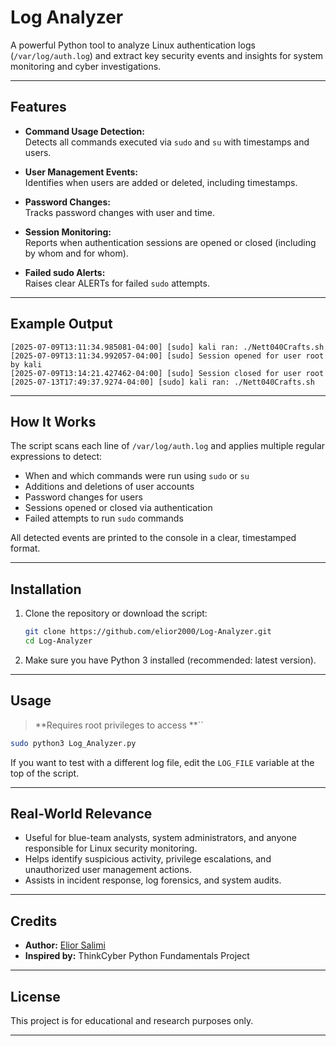 # Log Analyzer

A powerful Python tool to analyze Linux authentication logs (`/var/log/auth.log`) and extract key security events and insights for system monitoring and cyber investigations.

---

## Features

- **Command Usage Detection:**\
  Detects all commands executed via `sudo` and `su` with timestamps and users.

- **User Management Events:**\
  Identifies when users are added or deleted, including timestamps.

- **Password Changes:**\
  Tracks password changes with user and time.

- **Session Monitoring:**\
  Reports when authentication sessions are opened or closed (including by whom and for whom).

- **Failed sudo Alerts:**\
  Raises clear ALERTs for failed `sudo` attempts.

---

## Example Output

```
[2025-07-09T13:11:34.985081-04:00] [sudo] kali ran: ./Nett040Crafts.sh
[2025-07-09T13:11:34.992057-04:00] [sudo] Session opened for user root by kali
[2025-07-09T13:14:21.427462-04:00] [sudo] Session closed for user root
[2025-07-13T17:49:37.9274-04:00] [sudo] kali ran: ./Nett040Crafts.sh
```

---

## How It Works

The script scans each line of `/var/log/auth.log` and applies multiple regular expressions to detect:

- When and which commands were run using `sudo` or `su`
- Additions and deletions of user accounts
- Password changes for users
- Sessions opened or closed via authentication
- Failed attempts to run `sudo` commands

All detected events are printed to the console in a clear, timestamped format.

---

## Installation

1. Clone the repository or download the script:

   ```bash
   git clone https://github.com/elior2000/Log-Analyzer.git
   cd Log-Analyzer
   ```

2. Make sure you have Python 3 installed (recommended: latest version).

---

## Usage

> \*\*Requires root privileges to access \*\*``

```bash
sudo python3 Log_Analyzer.py
```

If you want to test with a different log file, edit the `LOG_FILE` variable at the top of the script.

---

## Real-World Relevance

- Useful for blue-team analysts, system administrators, and anyone responsible for Linux security monitoring.
- Helps identify suspicious activity, privilege escalations, and unauthorized user management actions.
- Assists in incident response, log forensics, and system audits.

---

## Credits

- **Author:** [Elior Salimi](https://github.com/elior2000)
- **Inspired by:** ThinkCyber Python Fundamentals Project

---

## License

This project is for educational and research purposes only.

---



